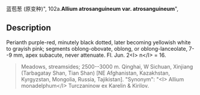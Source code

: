 蓝苞葱 (原变种)",
102a.**Allium atrosanguineum var. atrosanguineum**",

## Description
Perianth purple-red, minutely black dotted, later becoming yellowish white to grayish pink; segments oblong-obovate, oblong, or oblong-lanceolate, 7--9 mm, apex subacute, never attenuate. Fl. Jun. 2&lt;I&gt; n&lt;/I&gt; = 16.

> Meadows, streamsides; 2500--3000 m. Qinghai, W Sichuan, Xinjiang (Tarbagatay Shan, Tian Shan) [NE Afghanistan, Kazakhstan, Kyrgyzstan, Mongolia, Russia, Tajikistan].
  "Synonym": "&lt;I&gt; Allium monadelphum&lt;/I&gt; Turczaninow ex Karelin &amp; Kirilov.
